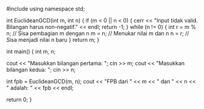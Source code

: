 #include <iostream>
using namespace std;

int EuclideanGCD(int m, int n) 
{
  if (m < 0 || n < 0) 
  { 
    cerr << "Input tidak valid. Bilangan harus non-negatif." << endl;
    return -1;
  }
    while (n != 0) {
    int r = m % n; // Sisa pembagian m dengan n
    m = n;  // Menukar nilai m dan n
    n = r;  // Sisa menjadi nilai n baru
  }
 return m;
}

int main() {
  int m, n;

 
  cout << "Masukkan bilangan pertama: ";
  cin >> m;
  cout << "Masukkan bilangan kedua: ";
  cin >> n;

  int fpb = EuclideanGCD(m, n);
  cout << "FPB dari " << m << " dan " << n << " adalah: " << fpb << endl;

  return 0;
}
